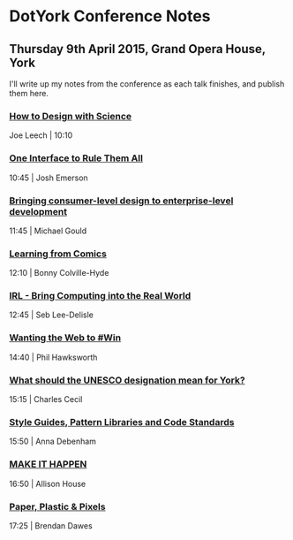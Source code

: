 # DotYork Conference Notes
## Thursday 9th April 2015, Grand Opera House, York

I'll write up my notes from the conference as each talk finishes, and publish them here.

### [How to Design with Science](notes/design-with-science.md)
Joe Leech | 10:10

### [One Interface to Rule Them All](notes/one-interface.md)
10:45 | Josh Emerson

### [Bringing consumer-level design to enterprise-level development](notes/gould.md)
11:45 | Michael Gould

### [Learning from Comics](notes/comics.md)
12:10 | Bonny Colville-Hyde

### [IRL - Bring Computing into the Real World](notes/real-world.md)
12:45 | Seb Lee-Delisle

### [Wanting the Web to #Win](notes/web-to-win.md)
14:40 | Phil Hawksworth

### [What should the UNESCO designation mean for York?](notes/cecil.md)
15:15 | Charles Cecil

### [Style Guides, Pattern Libraries and Code Standards](notes/style-guides.md)
15:50 | Anna Debenham

### [MAKE IT HAPPEN](notes/make-it-happen.md)
16:50 | Allison House

### [Paper, Plastic & Pixels](notes/paper-plastic-pixels.md)
17:25 | Brendan Dawes
